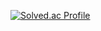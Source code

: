 [![Solved.ac Profile](http://mazassumnida.wtf/api/v2/generate_badge?boj=leehongsg3)](https://solved.ac/leehongsg3/)
